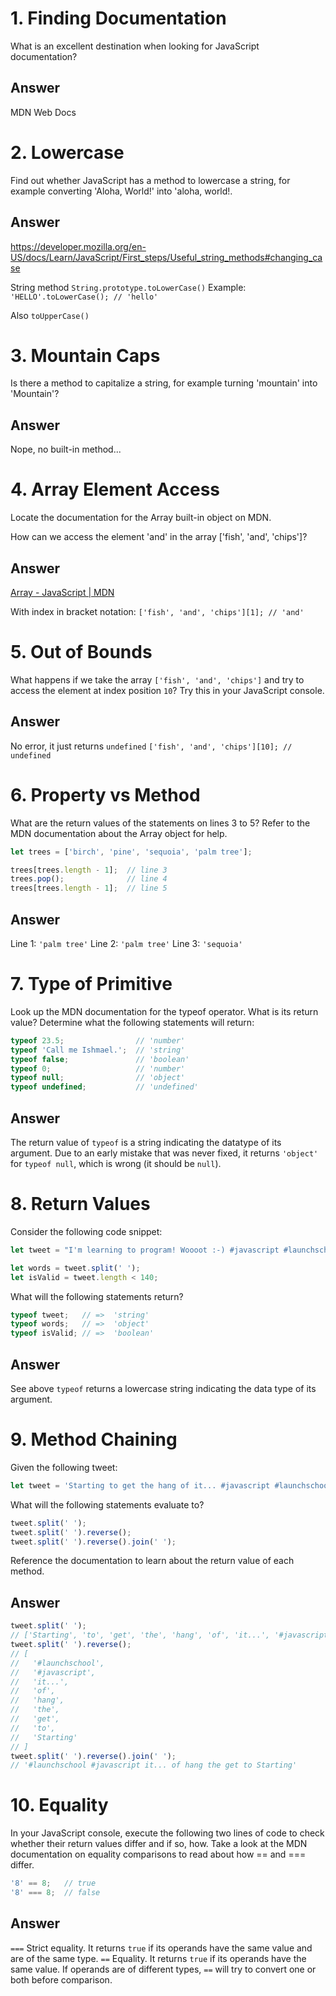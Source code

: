 # 1. Finding Documentation
What is an excellent destination when looking for JavaScript documentation?

## Answer
MDN Web Docs

# 2. Lowercase
Find out whether JavaScript has a method to lowercase a string, for example
converting 'Aloha, World!' into 'aloha, world!.

## Answer
https://developer.mozilla.org/en-US/docs/Learn/JavaScript/First_steps/Useful_string_methods#changing_case

String method `String.prototype.toLowerCase()`
Example: `'HELLO'.toLowerCase(); // 'hello' `

Also `toUpperCase()`

# 3. Mountain Caps

Is there a method to capitalize a string, for example turning 'mountain' into 'Mountain'?

## Answer
Nope, no built-in method...


# 4. Array Element Access

Locate the documentation for the Array built-in object on MDN.

How can we access the element 'and' in the array ['fish', 'and', 'chips']?

## Answer
[Array - JavaScript | MDN](https://developer.mozilla.org/en-US/docs/Web/JavaScript/Reference/Global_Objects/Array)

With index in bracket notation: `['fish', 'and', 'chips'][1]; // 'and'`

# 5. Out of Bounds

What happens if we take the array `['fish', 'and', 'chips']` and try to access
the element at index position `10`? Try this in your JavaScript console.

## Answer
No error, it just returns `undefined`
`['fish', 'and', 'chips'][10]; // undefined`

# 6. Property vs Method
What are the return values of the statements on lines 3 to 5? Refer to the MDN
documentation about the Array object for help.

```javascript
let trees = ['birch', 'pine', 'sequoia', 'palm tree'];

trees[trees.length - 1];  // line 3
trees.pop();              // line 4
trees[trees.length - 1];  // line 5
```


## Answer
Line 1: `'palm tree'`
Line 2: `'palm tree'`
Line 3: `'sequoia'`

# 7. Type of Primitive

Look up the MDN documentation for the typeof operator. What is its return value?
Determine what the following statements will return:

```javascript
typeof 23.5;                // 'number'
typeof 'Call me Ishmael.';  // 'string'
typeof false;               // 'boolean'
typeof 0;                   // 'number'
typeof null;                // 'object'
typeof undefined;           // 'undefined'
```
## Answer
The return value of `typeof` is a string indicating the datatype of its argument.
Due to an early mistake that was never fixed, it returns `'object'` for
`typeof null`, which is wrong (it should be `null`).


# 8. Return Values

Consider the following code snippet:

```javascript
let tweet = "I'm learning to program! Woooot :-) #javascript #launchschool";

let words = tweet.split(' ');
let isValid = tweet.length < 140;
```

What will the following statements return?

```javascript
typeof tweet;   // =>  'string'
typeof words;   // =>  'object'
typeof isValid; // =>  'boolean'
```

## Answer
See above
`typeof` returns a lowercase string indicating the data type of its argument.

# 9. Method Chaining

Given the following tweet:

```javascript
let tweet = 'Starting to get the hang of it... #javascript #launchschool';
```
What will the following statements evaluate to?

```javascript
tweet.split(' ');
tweet.split(' ').reverse();
tweet.split(' ').reverse().join(' ');
```
Reference the documentation to learn about the return value of each method.

## Answer
```javascript
tweet.split(' ');
// ['Starting', 'to', 'get', 'the', 'hang', 'of', 'it...', '#javascript', '#launchschool']
tweet.split(' ').reverse();
// [
//   '#launchschool',
//   '#javascript',
//   'it...',
//   'of',
//   'hang',
//   'the',
//   'get',
//   'to',
//   'Starting'
// ]
tweet.split(' ').reverse().join(' ');
// '#launchschool #javascript it... of hang the get to Starting'
```

# 10. Equality

In your JavaScript console, execute the following two lines of code to check
whether their return values differ and if so, how. Take a look at the MDN
documentation on equality comparisons to read about how == and === differ.


```javascript
'8' == 8;   // true
'8' === 8;  // false
```

## Answer
`===` Strict equality. It returns `true` if its operands have the same value
and are of the same type.
`==` Equality. It returns `true` if its operands have the same
value. If operands are of different types, `==` will try to convert one or both
before comparison.